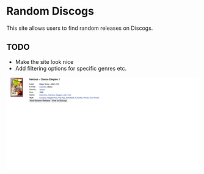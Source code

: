 # Random Discogs

This site allows users to find random releases on Discogs.

## TODO

- Make the site look nice
- Add filtering options for specific genres etc.

![An image of the site](site.jpg)
